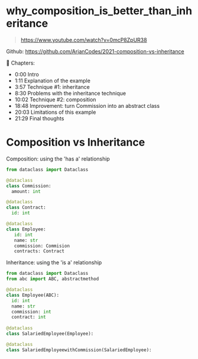 # why_composition_is_better_than_inheritance
> https://www.youtube.com/watch?v=0mcP8ZpUR38

Github: https://github.com/ArjanCodes/2021-composition-vs-inheritance

🔖 Chapters:
- 0:00 Intro
- 1:11 Explanation of the example
- 3:57 Technique #1: inheritance
- 8:30 Problems with the inheritance technique
- 10:02 Technique #2: composition
- 18:48 Improvement: turn Commission into an abstract class
- 20:03 Limitations of this example
- 21:29 Final thoughts

# Composition vs Inheritance

Composition: using the 'has a' relationship
```python
from dataclass import Dataclass

@dataclass
class Commission:
  amount: int

@dataclass
class Contract:
  id: int

@dataclass
class Employee:
   id: int
   name: str
   commission: Commision
   contracts: Contract
```

Inheritance: using the 'is a' relationship
```python
from dataclass import Dataclass
from abc import ABC, abstractmethod

@dataclass
class Employee(ABC):
  id: int
  name: str
  commission: int
  contract: int
  
@dataclass
class SalariedEmployee(Employee):

@dataclass
class SalariedEmployeewithCommission(SalariedEmployee):

```
